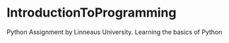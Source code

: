 # IntroductionToProgramming
Python Assignment by Linneaus University.
Learning the basics of Python
